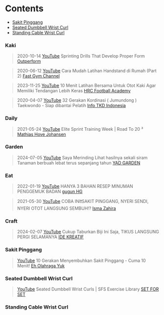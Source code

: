 
# Contents
  - [Sakit Pinggang](#sakit-pinggang)
  - [Seated Dumbbell Wrist Curl](#seated-dumbbell-wrist-curl)
  - [Standing Cable Wrist Curl](#standing-cable-wrist-curl)


### Kaki
> 2020-10-14 [YouTube](https://youtu.be/U0JjbMMTOmw) Sprinting Drills That Develop Proper Form [Outperform](https://m.youtube.com/@OutperformOfficial)


> 2020-06-12 [YouTube](https://youtu.be/KrUPI7QD9Zg) Cara Mudah Latihan Handstand di Rumah (Part 2) [Fast Gym Channel](https://m.youtube.com/@FastGymChannel)

> 2023-11-25 [YouTube](https://youtu.be/cHycx4G9DpM) 10 Menit Latihan Bersama Untuk Otot Kaki Agar Memiliki Tendangan Lebih Keras [HRC Football Academy](https://m.youtube.com/@hrcfootballacademy)


> 2020-04-07 [YouTube](https://youtu.be/usM3sRTW8zg) 32 Gerakan Kordinasi ( Jumundong ) Taekwondo - Siap dibantai Pelatih [Info TKD Indonesia](https://m.youtube.com/@infotkdindonesia3771)


### Daily
> 2021-05-24 [YouTube](https://youtu.be/o6yg5HJToEA) Elite Sprint Training Week | Road To 20 ³ [Mathias Hove Johansen](https://m.youtube.com/@hovejoha)


### Garden
> 2024-07-05 [YouTube](https://youtu.be/v5uM9cRM55k) Saya Merinding Lihat hasilnya sekali siram Tanaman berbuah lebat terus sepanjang tahun [YAD GARDEN](https://m.youtube.com/@info_pertanian)


### Eat
> 2022-01-19 [YouTube](https://youtu.be/af0Ij33wwho) HANYA 3 BAHAN RESEP MINUMAN PENGGEMUK BADAN [gugun HG](https://m.youtube.com/@gugunHG)


> 2021-05-30 [YouTube](https://youtu.be/9P01ibWyPB8) COBA INI❗️SAKIT PINGGANG, NYERI SENDI, NYERI OTOT LANGSUNG SEMBUH!? [Isma Zahira](https://m.youtube.com/@IsmaZahira)


### Craft
> 2024-02-07 [YouTube](https://youtu.be/tPsUC6xWgDs) Cukup Taburkan Biji Ini Saja, TIKUS LANGSUNG PERGI SELAMANYA [IDE KREATIF](https://m.youtube.com/@IdeKreatif484)


### Sakit Pinggang
> [YouTube](https://youtu.be/xXxEEkE2IX8) 10 Gerakan Menyembuhkan Sakit Pinggang - Cuma 10 Menit! [Eh Olahraga Yuk](https://m.youtube.com/@EhOlahragaYuk)


### Seated Dumbbell Wrist Curl
> [YouTube](https://youtu.be/-Yg-A6Y4kEE) Seated Dumbbell Wrist Curls | SFS Exercise Library [SET FOR SET](https://m.youtube.com/@SETFORSET)


### Standing Cable Wrist Curl

